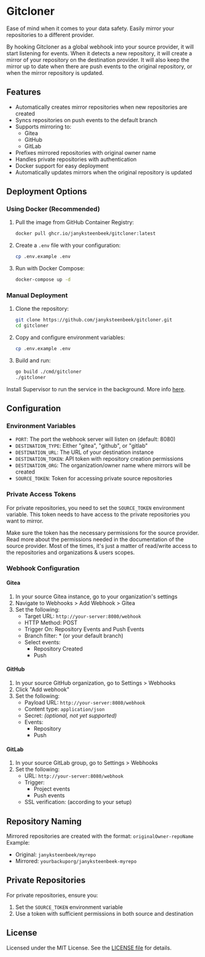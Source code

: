 # Gitcloner

Ease of mind when it comes to your data safety. Easily mirror your repositories to a different provider. 

By hooking Gitcloner as a global webhook into your source provider, it will start listening for events. When it detects a new repository, it will create a mirror of your repository on the destination provider. It will also keep the mirror up to date when there are push events to the original repository, or when the mirror repository is updated.

## Features

- Automatically creates mirror repositories when new repositories are created
- Syncs repositories on push events to the default branch
- Supports mirroring to:
  - Gitea
  - GitHub
  - GitLab
- Prefixes mirrored repositories with original owner name
- Handles private repositories with authentication
- Docker support for easy deployment
- Automatically updates mirrors when the original repository is updated

## Deployment Options

### Using Docker (Recommended)

1. Pull the image from GitHub Container Registry:
   ```bash
   docker pull ghcr.io/janyksteenbeek/gitcloner:latest
   ```

2. Create a `.env` file with your configuration:
   ```bash
   cp .env.example .env
   ```

3. Run with Docker Compose:
   ```bash
   docker-compose up -d
   ```

### Manual Deployment

1. Clone the repository:
   ```bash
   git clone https://github.com/janyksteenbeek/gitcloner.git
   cd gitcloner
   ```

2. Copy and configure environment variables:
   ```bash
   cp .env.example .env
   ```

3. Build and run:
   ```bash
   go build ./cmd/gitcloner
   ./gitcloner
   ```

Install Supervisor to run the service in the background. More info [here](https://google.com/search?q=How+to+install+supervisord).

## Configuration

### Environment Variables

- `PORT`: The port the webhook server will listen on (default: 8080)
- `DESTINATION_TYPE`: Either "gitea", "github", or "gitlab"
- `DESTINATION_URL`: The URL of your destination instance
- `DESTINATION_TOKEN`: API token with repository creation permissions
- `DESTINATION_ORG`: The organization/owner name where mirrors will be created
- `SOURCE_TOKEN`: Token for accessing private source repositories

### Private Access Tokens

For private repositories, you need to set the `SOURCE_TOKEN` environment variable. This token needs to have access to the private repositories you want to mirror.

Make sure the token has the necessary permissions for the source provider. Read more about the permissions needed in the documentation of the source provider. Most of the times, it's just a matter of read/write access to the repositories and organizations & users scopes.

### Webhook Configuration

#### Gitea
1. In your source Gitea instance, go to your organization's settings
2. Navigate to Webhooks > Add Webhook > Gitea
3. Set the following:
   - Target URL: `http://your-server:8080/webhook`
   - HTTP Method: POST
   - Trigger On: Repository Events and Push Events
   - Branch filter: * (or your default branch)
   - Select events:
     - Repository Created
     - Push

#### GitHub
1. In your source GitHub organization, go to Settings > Webhooks
2. Click "Add webhook"
3. Set the following:
   - Payload URL: `http://your-server:8080/webhook`
   - Content type: `application/json`
   - Secret: _(optional, not yet supported)_
   - Events:
     - Repository
     - Push

#### GitLab
1. In your source GitLab group, go to Settings > Webhooks
2. Set the following:
   - URL: `http://your-server:8080/webhook`
   - Trigger:
     - Project events
     - Push events
   - SSL verification: (according to your setup)

## Repository Naming

Mirrored repositories are created with the format: `originalOwner-repoName`
Example:
- Original: `janyksteenbeek/myrepo`
- Mirrored: `yourbackuporg/janyksteenbeek-myrepo`

## Private Repositories

For private repositories, ensure you:
1. Set the `SOURCE_TOKEN` environment variable
2. Use a token with sufficient permissions in both source and destination

## License

Licensed under the MIT License. See the [LICENSE file](LICENSE) for details.